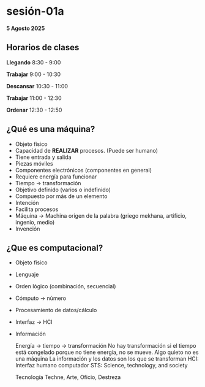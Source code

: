 # sesión-01a

**5 Agosto 2025**

## Horarios de clases
**Llegando** 8:30 - 9:00

**Trabajar** 9:00 - 10:30 

**Descansar** 10:30 - 11:00 

**Trabajar** 11:00 - 12:30

**Ordenar** 12:30 - 12:50 

## ¿Qué es una máquina?
- Objeto físico
- Capacidad de **REALIZAR** procesos. (Puede ser humano)
- Tiene entrada y salida
- Piezas móviles
- Componentes electrónicos (componentes en general)
- Requiere energía para funcionar
- Tiempo -> transformación
- Objetivo definido (varios o indefinido)
- Compuesto por más de un elemento
- Intención
- Facilita procesos
- Máquina -> Machina origen de la palabra (griego mekhana, artificio, ingenio, medio)
- Invención

## ¿Que es computacional?
- Objeto físico
- Lenguaje
- Orden lógico (combinación, secuencial)
- Cómputo -> número
- Procesamiento de datos/cálculo
- Interfaz -> HCI
- Información

  Energía -> tiempo -> transformación
  No hay transformación si el tiempo está congelado porque no tiene energía, no se mueve.
  Algo quieto no es una máquina
  La información y los datos son los que se transforman
  HCI: Interfaz humano computador
  STS: Science, technology, and society


  Tecnología Techne, Arte, Oficio, Destreza
